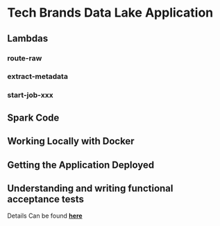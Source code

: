 # Tech Brands Data Lake Application

## Lambdas

### route-raw

### extract-metadata

### start-job-xxx

## Spark Code

## Working Locally with Docker

## Getting the Application Deployed

## Understanding and writing functional acceptance tests
Details Can be found [__here__](./tests/functional-acceptance-tests)